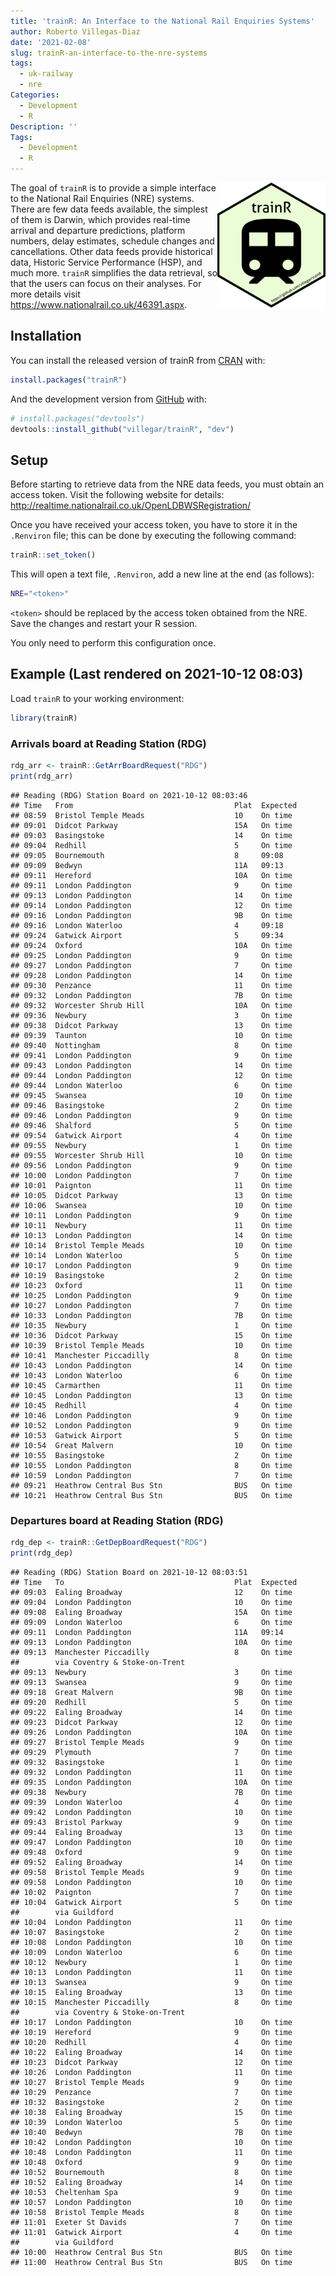 ```yaml
---
title: 'trainR: An Interface to the National Rail Enquiries Systems'
author: Roberto Villegas-Diaz
date: '2021-02-08'
slug: trainR-an-interface-to-the-nre-systems
tags:
  - uk-railway
  - nre
Categories:
  - Development
  - R
Description: ''
Tags:
  - Development
  - R
---
```


<img src="https://raw.githubusercontent.com/villegar/trainR/main/inst/images/logo.png" alt="logo" align="right" height=200px/>

The goal of `trainR` is to provide a simple interface to the 
National Rail Enquiries (NRE) systems. There are few data feeds 
available, the simplest of them is Darwin, which provides real-time 
arrival and departure predictions, platform numbers, delay estimates, 
schedule changes and cancellations. Other data feeds provide historical 
data, Historic Service Performance (HSP), and much more. `trainR` 
simplifies the data retrieval, so that the users can focus on their 
analyses. For more details visit 
https://www.nationalrail.co.uk/46391.aspx.

## Installation

You can install the released version of trainR from [CRAN](https://CRAN.R-project.org) with:

``` r
install.packages("trainR")
```

And the development version from [GitHub](https://github.com/) with:

``` r
# install.packages("devtools")
devtools::install_github("villegar/trainR", "dev")
```

## Setup
Before starting to retrieve data from the NRE data feeds, you must obtain an access token. 
Visit the following website for details: http://realtime.nationalrail.co.uk/OpenLDBWSRegistration/

Once you have received your access token, you have to store it in the `.Renviron` file; this can be 
done by executing the following command:


```r
trainR::set_token()
```

This will open a text file, `.Renviron`, add a new line at the end (as follows):

```bash
NRE="<token>"
```

`<token>` should be replaced by the access token obtained from the NRE. Save the changes and restart 
your R session.

You only need to perform this configuration once.

## Example (Last rendered on 2021-10-12 08:03)

Load `trainR` to your working environment:

```r
library(trainR)
```

### Arrivals board at Reading Station (RDG)


```r
rdg_arr <- trainR::GetArrBoardRequest("RDG")
print(rdg_arr)
```

```
## Reading (RDG) Station Board on 2021-10-12 08:03:46
## Time   From                                    Plat  Expected
## 08:59  Bristol Temple Meads                    10    On time
## 09:01  Didcot Parkway                          15A   On time
## 09:03  Basingstoke                             14    On time
## 09:04  Redhill                                 5     On time
## 09:05  Bournemouth                             8     09:08
## 09:09  Bedwyn                                  11A   09:13
## 09:11  Hereford                                10A   On time
## 09:11  London Paddington                       9     On time
## 09:13  London Paddington                       14    On time
## 09:14  London Paddington                       12    On time
## 09:16  London Paddington                       9B    On time
## 09:16  London Waterloo                         4     09:18
## 09:24  Gatwick Airport                         5     09:34
## 09:24  Oxford                                  10A   On time
## 09:25  London Paddington                       9     On time
## 09:27  London Paddington                       7     On time
## 09:28  London Paddington                       14    On time
## 09:30  Penzance                                11    On time
## 09:32  London Paddington                       7B    On time
## 09:32  Worcester Shrub Hill                    10A   On time
## 09:36  Newbury                                 3     On time
## 09:38  Didcot Parkway                          13    On time
## 09:39  Taunton                                 10    On time
## 09:40  Nottingham                              8     On time
## 09:41  London Paddington                       9     On time
## 09:43  London Paddington                       14    On time
## 09:44  London Paddington                       12    On time
## 09:44  London Waterloo                         6     On time
## 09:45  Swansea                                 10    On time
## 09:46  Basingstoke                             2     On time
## 09:46  London Paddington                       9     On time
## 09:46  Shalford                                5     On time
## 09:54  Gatwick Airport                         4     On time
## 09:55  Newbury                                 1     On time
## 09:55  Worcester Shrub Hill                    10    On time
## 09:56  London Paddington                       9     On time
## 10:00  London Paddington                       7     On time
## 10:01  Paignton                                11    On time
## 10:05  Didcot Parkway                          13    On time
## 10:06  Swansea                                 10    On time
## 10:11  London Paddington                       9     On time
## 10:11  Newbury                                 11    On time
## 10:13  London Paddington                       14    On time
## 10:14  Bristol Temple Meads                    10    On time
## 10:14  London Waterloo                         5     On time
## 10:17  London Paddington                       9     On time
## 10:19  Basingstoke                             2     On time
## 10:23  Oxford                                  11    On time
## 10:25  London Paddington                       9     On time
## 10:27  London Paddington                       7     On time
## 10:33  London Paddington                       7B    On time
## 10:35  Newbury                                 1     On time
## 10:36  Didcot Parkway                          15    On time
## 10:39  Bristol Temple Meads                    10    On time
## 10:41  Manchester Piccadilly                   8     On time
## 10:43  London Paddington                       14    On time
## 10:43  London Waterloo                         6     On time
## 10:45  Carmarthen                              11    On time
## 10:45  London Paddington                       13    On time
## 10:45  Redhill                                 4     On time
## 10:46  London Paddington                       9     On time
## 10:52  London Paddington                       9     On time
## 10:53  Gatwick Airport                         5     On time
## 10:54  Great Malvern                           10    On time
## 10:55  Basingstoke                             2     On time
## 10:55  London Paddington                       8     On time
## 10:59  London Paddington                       7     On time
## 09:21  Heathrow Central Bus Stn                BUS   On time
## 10:21  Heathrow Central Bus Stn                BUS   On time
```

### Departures board at Reading Station (RDG)


```r
rdg_dep <- trainR::GetDepBoardRequest("RDG")
print(rdg_dep)
```

```
## Reading (RDG) Station Board on 2021-10-12 08:03:51
## Time   To                                      Plat  Expected
## 09:03  Ealing Broadway                         12    On time
## 09:04  London Paddington                       10    On time
## 09:08  Ealing Broadway                         15A   On time
## 09:09  London Waterloo                         6     On time
## 09:11  London Paddington                       11A   09:14
## 09:13  London Paddington                       10A   On time
## 09:13  Manchester Piccadilly                   8     On time
##        via Coventry & Stoke-on-Trent           
## 09:13  Newbury                                 3     On time
## 09:13  Swansea                                 9     On time
## 09:18  Great Malvern                           9B    On time
## 09:20  Redhill                                 5     On time
## 09:22  Ealing Broadway                         14    On time
## 09:23  Didcot Parkway                          12    On time
## 09:26  London Paddington                       10A   On time
## 09:27  Bristol Temple Meads                    9     On time
## 09:29  Plymouth                                7     On time
## 09:32  Basingstoke                             1     On time
## 09:32  London Paddington                       11    On time
## 09:35  London Paddington                       10A   On time
## 09:38  Newbury                                 7B    On time
## 09:39  London Waterloo                         4     On time
## 09:42  London Paddington                       10    On time
## 09:43  Bristol Parkway                         9     On time
## 09:44  Ealing Broadway                         13    On time
## 09:47  London Paddington                       10    On time
## 09:48  Oxford                                  9     On time
## 09:52  Ealing Broadway                         14    On time
## 09:58  Bristol Temple Meads                    9     On time
## 09:58  London Paddington                       10    On time
## 10:02  Paignton                                7     On time
## 10:04  Gatwick Airport                         5     On time
##        via Guildford                           
## 10:04  London Paddington                       11    On time
## 10:07  Basingstoke                             2     On time
## 10:08  London Paddington                       10    On time
## 10:09  London Waterloo                         6     On time
## 10:12  Newbury                                 1     On time
## 10:13  London Paddington                       11    On time
## 10:13  Swansea                                 9     On time
## 10:15  Ealing Broadway                         13    On time
## 10:15  Manchester Piccadilly                   8     On time
##        via Coventry & Stoke-on-Trent           
## 10:17  London Paddington                       10    On time
## 10:19  Hereford                                9     On time
## 10:20  Redhill                                 4     On time
## 10:22  Ealing Broadway                         14    On time
## 10:23  Didcot Parkway                          12    On time
## 10:26  London Paddington                       11    On time
## 10:27  Bristol Temple Meads                    9     On time
## 10:29  Penzance                                7     On time
## 10:32  Basingstoke                             2     On time
## 10:38  Ealing Broadway                         15    On time
## 10:39  London Waterloo                         5     On time
## 10:40  Bedwyn                                  7B    On time
## 10:42  London Paddington                       10    On time
## 10:48  London Paddington                       11    On time
## 10:48  Oxford                                  9     On time
## 10:52  Bournemouth                             8     On time
## 10:52  Ealing Broadway                         14    On time
## 10:53  Cheltenham Spa                          9     On time
## 10:57  London Paddington                       10    On time
## 10:58  Bristol Temple Meads                    8     On time
## 11:01  Exeter St Davids                        7     On time
## 11:01  Gatwick Airport                         4     On time
##        via Guildford                           
## 10:00  Heathrow Central Bus Stn                BUS   On time
## 11:00  Heathrow Central Bus Stn                BUS   On time
```

